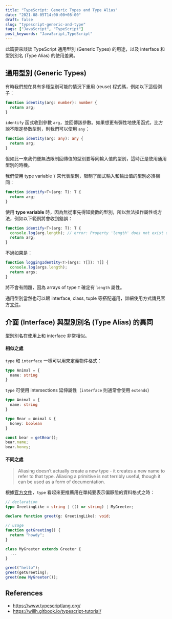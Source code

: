 ```yaml
---
title: "TypeScript: Generic Types and Type Alias"
date: "2021-08-05T14:00:00+08:00"
draft: false
slug: "typescript-generic-and-type"
tags: ["JavaScript", "TypeScript"]
post_keywords: "JavaScript,TypeScript"
---
```


此篇要來談談 TypeScript 通用型別 (Generic Types) 的用途，以及 interface 和型別別名 (Type Alias) 的使用差異。

<!--more-->

## 通用型別 (Generic Types)

有時我們想在具有多種型別可能的情況下重用 (reuse) 程式碼，例如以下這個例子：

```typescript
function identity(arg: number): number {
  return arg;
}
```

`identify` 函式收到參數 `arg`，並回傳該參數。如果想更有彈性地使用函式，比方說不限定參數型別，則我們可以使用 `any`：

```typescript
function identity(arg: any): any {
  return arg;
}
```

但如此一來我們便無法限制回傳值的型別要等同輸入值的型別，這時正是使用通用型別的時機。

我們使用 type variable `T` 來代表型別，限制了函式輸入和輸出值的型別必須相同：

```typescript
function identify<T>(arg: T): T {
  return arg;
}
```

使用 **type variable** 時，因為無從事先得知變數的型別，所以無法操作屬性或方法，例如以下範例將會收到錯誤：

```typescript
function identify<T>(arg: T): T {
  console.log(arg.length); // error: Property 'length' does not exist on type 
  return arg;
}
```

不過如果是：

```typescript
function loggingIdentity<T>(args: T[]): T[] {
  console.log(args.length);
  return args;
}
```

將不會有問題，因為 arrays of type `T` 確定有 `length` 屬性。

通用型別當然也可以跟 interface, class, tuple 等搭配運用，詳細使用方式請見官方[文件](https://www.typescriptlang.org/docs/handbook/2/generics.html)。

## 介面 (Interface) 與型別別名 (Type Alias) 的異同

型別別名在使用上和 interface 非常相似。

#### 相似之處

`type` 和 `interface` 一樣可以用來定義物件格式：

```typescript
type Animal = {
  name: string
}
```

`type` 可使用 intersections 延伸屬性（`interface` 則通常會使用 `extends`)

```typescript
type Animal = {
  name: string
}

type Bear = Animal & { 
  honey: boolean 
}

const bear = getBear();
bear.name;
bear.honey;
```

#### 不同之處

> Aliasing doesn’t actually create a new type - it creates a new name to refer to that type. Aliasing a primitive is not terribly useful, though it can be used as a form of documentation.

根據[官方文件](https://www.typescriptlang.org/docs/handbook/declaration-files/by-example.html#reusable-types-type-aliases)，`type` 看起來更推薦用在單純要表示偏靜態的資料格式之時：

```typescript
// declaration
type GreetingLike = string | (() => string) | MyGreeter;

declare function greet(g: GreetingLike): void;

// usage
function getGreeting() {
  return "howdy";
}

class MyGreeter extends Greeter {
  ...
}

greet("hello");
greet(getGreeting);
greet(new MyGreeter());
```

## References

- https://www.typescriptlang.org/
- https://willh.gitbook.io/typescript-tutorial/
